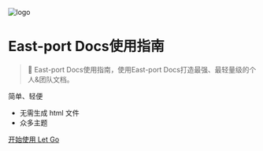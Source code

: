 <!-- _coverpage.md -->

![logo](/eastport-logo.jpg)
# East-port Docs使用指南 

> 💪 East-port Docs使用指南，使用East-port Docs打造最强、最轻量级的个人&团队文档。

 简单、轻便 
- 无需生成 html 文件
- 众多主题


[开始使用 Let Go](/README.md)